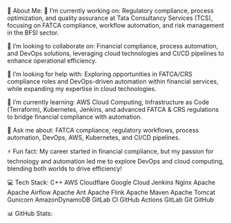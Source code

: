 💫 About Me:
🔭 I’m currently working on: Regulatory compliance, process optimization, and quality assurance at Tata Consultancy Services (TCS), focusing on FATCA compliance, workflow automation, and risk management in the BFSI sector.

👯 I’m looking to collaborate on: Financial compliance, process automation, and DevOps solutions, leveraging cloud technologies and CI/CD pipelines to enhance operational efficiency.

🤝 I’m looking for help with: Exploring opportunities in FATCA/CRS compliance roles and DevOps-driven automation within financial services, while expanding my expertise in cloud technologies.

🌱 I’m currently learning: AWS Cloud Computing, Infrastructure as Code (Terraform), Kubernetes, Jenkins, and advanced FATCA & CRS regulations to bridge financial compliance with automation.

💬 Ask me about: FATCA compliance, regulatory workflows, process automation, DevOps, AWS, Kubernetes, and CI/CD pipelines.

⚡ Fun fact: My career started in financial compliance, but my passion for technology and automation led me to explore DevOps and cloud computing, blending both worlds to drive efficiency!

💻 Tech Stack:
C++ AWS Cloudflare Google Cloud Jenkins Nginx Apache Apache Airflow Apache Ant Apache Flink Apache Maven Apache Tomcat Gunicorn AmazonDynamoDB GitLab CI GitHub Actions GitLab Git GitHub

📊 GitHub Stats:






